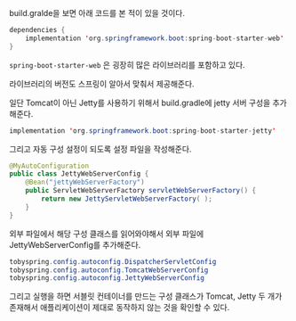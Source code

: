 build.gralde을 보면 아래 코드를 본 적이 있을 것이다.

```java
dependencies {
    implementation 'org.springframework.boot:spring-boot-starter-web'
}

```

`spring-boot-starter-web` 은 굉장히 많은 라이브러리를 포함하고 있다.

라이브러리의 버전도 스프링이 알아서 맞춰서 제공해준다.

일단 Tomcat이 아닌 Jetty를 사용하기 위해서 build.gradle에 jetty 서버 구성을 추가해준다.

```java
implementation 'org.springframework.boot:spring-boot-starter-jetty'
```

그리고 자동 구성 설정이 되도록 설정 파일을 작성해준다.

```java
@MyAutoConfiguration
public class JettyWebServerConfig {
	@Bean("jettyWebServerFactory")
	public ServletWebServerFactory servletWebServerFactory() {
		return new JettyServletWebServerFactory( );
	}
}
```

외부 파일에서 해당 구성 클래스를 읽어와야해서 외부 파일에 JettyWebServerConfig를 추가해준다.

```java
tobyspring.config.autoconfig.DispatcherServletConfig
tobyspring.config.autoconfig.TomcatWebServerConfig
tobyspring.config.autoconfig.JettyWebServerConfig
```

그리고 실행을 하면 서블릿 컨테이너를 만드는 구성 클래스가 Tomcat, Jetty 두 개가 존재해서 애플리케이션이 제대로 동작하지 않는 것을 확인할 수 있다.
